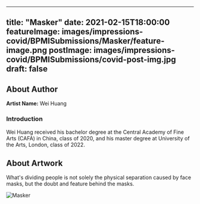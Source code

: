 
---
title: "Masker"
date: 2021-02-15T18:00:00
featureImage: images/impressions-covid/BPMISubmissions/Masker/feature-image.png
postImage: images/impressions-covid/BPMISubmissions/covid-post-img.jpg
draft: false
---

## About Author

**Artist Name:** Wei Huang

### Introduction 
Wei Huang received his bachelor degree at the Central Academy of Fine Arts (CAFA) in China, class of 2020, and his master degree at University of the Arts, London, class of 2022. 

## About Artwork
What's dividing people is not solely the physical separation caused by face masks, but the doubt and feature behind the masks.

![Masker](../../images/impressions-covid/BPMISubmissions/Masker/Masker.jpeg)
